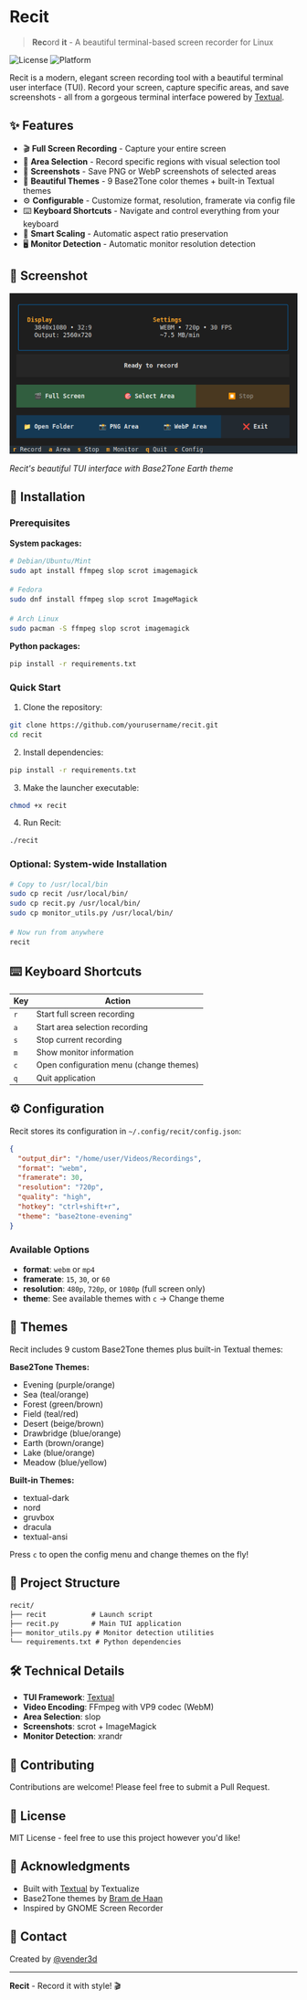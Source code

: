 # Recit

> **Rec**ord **it** - A beautiful terminal-based screen recorder for Linux

![License](https://img.shields.io/badge/license-MIT-blue.svg)
![Platform](https://img.shields.io/badge/platform-Linux-lightgrey.svg)

Recit is a modern, elegant screen recording tool with a beautiful terminal user interface (TUI). Record your screen, capture specific areas, and save screenshots - all from a gorgeous terminal interface powered by [Textual](https://textual.textualize.io/).

## ✨ Features

- 🎬 **Full Screen Recording** - Capture your entire screen
- 🎯 **Area Selection** - Record specific regions with visual selection tool
- 📸 **Screenshots** - Save PNG or WebP screenshots of selected areas
- 🎨 **Beautiful Themes** - 9 Base2Tone color themes + built-in Textual themes
- ⚙️ **Configurable** - Customize format, resolution, framerate via config file
- ⌨️ **Keyboard Shortcuts** - Navigate and control everything from your keyboard
- 💾 **Smart Scaling** - Automatic aspect ratio preservation
- 🖥️ **Monitor Detection** - Automatic monitor resolution detection

## 📸 Screenshot

![Recit Screenshot](screenshot.png)

*Recit's beautiful TUI interface with Base2Tone Earth theme*

## 🚀 Installation

### Prerequisites

**System packages:**
```bash
# Debian/Ubuntu/Mint
sudo apt install ffmpeg slop scrot imagemagick

# Fedora
sudo dnf install ffmpeg slop scrot ImageMagick

# Arch Linux
sudo pacman -S ffmpeg slop scrot imagemagick
```

**Python packages:**
```bash
pip install -r requirements.txt
```

### Quick Start

1. Clone the repository:
```bash
git clone https://github.com/yourusername/recit.git
cd recit
```

2. Install dependencies:
```bash
pip install -r requirements.txt
```

3. Make the launcher executable:
```bash
chmod +x recit
```

4. Run Recit:
```bash
./recit
```

### Optional: System-wide Installation

```bash
# Copy to /usr/local/bin
sudo cp recit /usr/local/bin/
sudo cp recit.py /usr/local/bin/
sudo cp monitor_utils.py /usr/local/bin/

# Now run from anywhere
recit
```

## ⌨️ Keyboard Shortcuts

| Key | Action |
|-----|--------|
| `r` | Start full screen recording |
| `a` | Start area selection recording |
| `s` | Stop current recording |
| `m` | Show monitor information |
| `c` | Open configuration menu (change themes) |
| `q` | Quit application |

## ⚙️ Configuration

Recit stores its configuration in `~/.config/recit/config.json`:

```json
{
  "output_dir": "/home/user/Videos/Recordings",
  "format": "webm",
  "framerate": 30,
  "resolution": "720p",
  "quality": "high",
  "hotkey": "ctrl+shift+r",
  "theme": "base2tone-evening"
}
```

### Available Options

- **format**: `webm` or `mp4`
- **framerate**: `15`, `30`, or `60`
- **resolution**: `480p`, `720p`, or `1080p` (full screen only)
- **theme**: See available themes with `c` → Change theme

## 🎨 Themes

Recit includes 9 custom Base2Tone themes plus built-in Textual themes:

**Base2Tone Themes:**
- Evening (purple/orange)
- Sea (teal/orange)
- Forest (green/brown)
- Field (teal/red)
- Desert (beige/brown)
- Drawbridge (blue/orange)
- Earth (brown/orange)
- Lake (blue/orange)
- Meadow (blue/yellow)

**Built-in Themes:**
- textual-dark
- nord
- gruvbox
- dracula
- textual-ansi

Press `c` to open the config menu and change themes on the fly!

## 📁 Project Structure

```
recit/
├── recit           # Launch script
├── recit.py        # Main TUI application
├── monitor_utils.py # Monitor detection utilities
└── requirements.txt # Python dependencies
```

## 🛠️ Technical Details

- **TUI Framework**: [Textual](https://textual.textualize.io/)
- **Video Encoding**: FFmpeg with VP9 codec (WebM)
- **Area Selection**: slop
- **Screenshots**: scrot + ImageMagick
- **Monitor Detection**: xrandr

## 🤝 Contributing

Contributions are welcome! Please feel free to submit a Pull Request.

## 📝 License

MIT License - feel free to use this project however you'd like!

## 🙏 Acknowledgments

- Built with [Textual](https://textual.textualize.io/) by Textualize
- Base2Tone themes by [Bram de Haan](https://base2t.one/)
- Inspired by GNOME Screen Recorder

## 📧 Contact

Created by [@vender3d](https://github.com/vender3d)

---

**Recit** - Record it with style! 🎬
